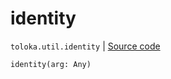 # identity
`toloka.util.identity` | [Source code](https://github.com/Toloka/toloka-kit/blob/v1.1.2/src/util/__init__.py#L60)

```python
identity(arg: Any)
```

